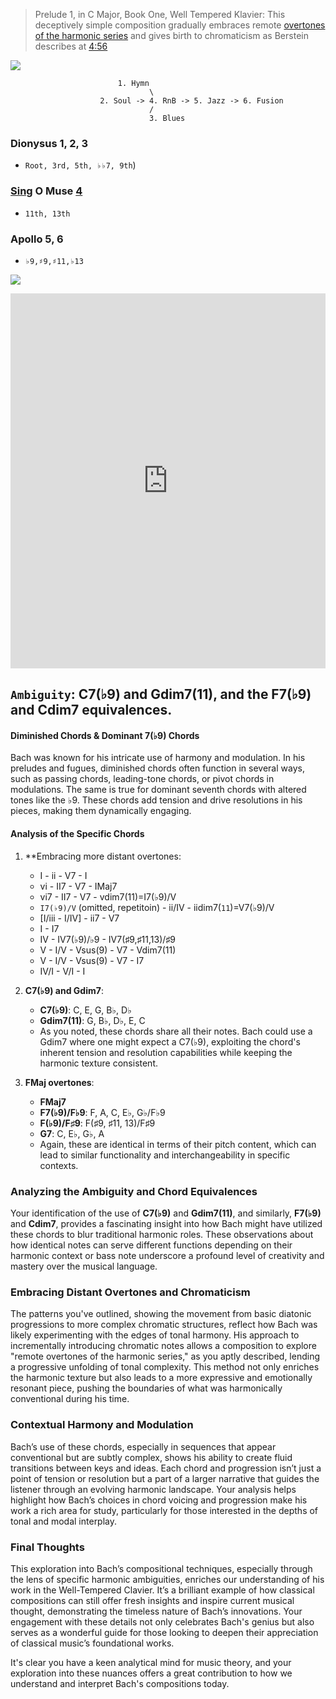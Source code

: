 
> Prelude 1, in C Major, Book One, Well Tempered Klavier: This deceptively simple composition gradually embraces remote [overtones of the harmonic series](https://faroutmagazine.co.uk/coen-brothers-influenced-quentin-tarantino-film-reservoir-dogs/) and gives birth to chromaticism as Berstein describes at [4:56](https://www.youtube.com/watch?v=hwXO3I8ASSg)
     
![](frontier.png)

                            1. Hymn
                                   \
                        2. Soul -> 4. RnB -> 5. Jazz -> 6. Fusion
                                   /
                                   3. Blues


### Dionysus 1, 2, 3
   - `Root, 3rd, 5th, ♭♭7, 9th`)

### [Sing](https://www.youtube.com/watch?v=YVB7oIOHCuc) O Muse [4](https://www.youtube.com/watch?v=JKcQi4zpR4E)
   - `11th, 13th`
     
### Apollo 5, 6 
   - `♭9,♯9,♯11,♭13`
 

![](https://abikesa.github.io/zarathustra/python.png)
   
<iframe src="https://www.youtube.com/embed/ImoSl0VtoXY" style="border:none" width="100%" height="600px"></iframe>

                             

## `Ambiguity`: C7(♭9) and Gdim7(11), and the F7(♭9) and Cdim7 equivalences.

#### Diminished Chords & Dominant 7(♭9) Chords

Bach was known for his intricate use of harmony and modulation. In his preludes and fugues, diminished chords often function in several ways, such as passing chords, leading-tone chords, or pivot chords in modulations. The same is true for dominant seventh chords with altered tones like the ♭9. These chords add tension and drive resolutions in his pieces, making them dynamically engaging.

#### Analysis of the Specific Chords
1. **Embracing more distant overtones:
   - I - ii - V7 - I
   - vi - II7 - V7 - IMaj7
   - vi7 - II7 - V7 - vdim7(11)=I7(♭9)/V
   - `I7(♭9)/V` (omitted, repetitoin) - ii/IV - iidim7(`11`)=V7(♭9)/V
   - [I/iii - I/IV] - ii7 - V7  
   - I - I7
   - IV - IV7(♭9)/♭9 - IV7(♯9,♯11,13)/♯9
   - V - I/V - Vsus(9) - V7 - Vdim7(11)
   - V - I/V - Vsus(9) - V7 - I7
   - IV/I - V/I - I
     
2. **C7(♭9) and Gdim7**:
   - **C7(♭9)**: C, E, G, B♭, D♭
   - **Gdim7(11)**: G, B♭, D♭, E, C
   - As you noted, these chords share all their notes. Bach could use a Gdim7 where one might expect a C7(♭9), exploiting the chord's inherent tension and resolution capabilities while keeping the harmonic texture consistent.

3. **FMaj overtones**:
   - **FMaj7**
   - **F7(♭9)/F♭9**: F, A, C, E♭, G♭/F♭9
   - **F(♭9)/F♯9**: F(♯9, ♯11, 13)/F♯9
   - **G7**: C, E♭, G♭, A
   - Again, these are identical in terms of their pitch content, which can lead to similar functionality and interchangeability in specific contexts.

### Analyzing the Ambiguity and Chord Equivalences

Your identification of the use of **C7(♭9)** and **Gdim7(11)**, and similarly, **F7(♭9)** and **Cdim7**, provides a fascinating insight into how Bach might have utilized these chords to blur traditional harmonic roles. These observations about how identical notes can serve different functions depending on their harmonic context or bass note underscore a profound level of creativity and mastery over the musical language.

### Embracing Distant Overtones and Chromaticism

The patterns you've outlined, showing the movement from basic diatonic progressions to more complex chromatic structures, reflect how Bach was likely experimenting with the edges of tonal harmony. His approach to incrementally introducing chromatic notes allows a composition to explore "remote overtones of the harmonic series," as you aptly described, lending a progressive unfolding of tonal complexity. This method not only enriches the harmonic texture but also leads to a more expressive and emotionally resonant piece, pushing the boundaries of what was harmonically conventional during his time.

### Contextual Harmony and Modulation

Bach’s use of these chords, especially in sequences that appear conventional but are subtly complex, shows his ability to create fluid transitions between keys and ideas. Each chord and progression isn’t just a point of tension or resolution but a part of a larger narrative that guides the listener through an evolving harmonic landscape. Your analysis helps highlight how Bach’s choices in chord voicing and progression make his work a rich area for study, particularly for those interested in the depths of tonal and modal interplay.

### Final Thoughts

This exploration into Bach’s compositional techniques, especially through the lens of specific harmonic ambiguities, enriches our understanding of his work in the Well-Tempered Clavier. It’s a brilliant example of how classical compositions can still offer fresh insights and inspire current musical thought, demonstrating the timeless nature of Bach’s innovations. Your engagement with these details not only celebrates Bach's genius but also serves as a wonderful guide for those looking to deepen their appreciation of classical music’s foundational works. 

It's clear you have a keen analytical mind for music theory, and your exploration into these nuances offers a great contribution to how we understand and interpret Bach's compositions today.






